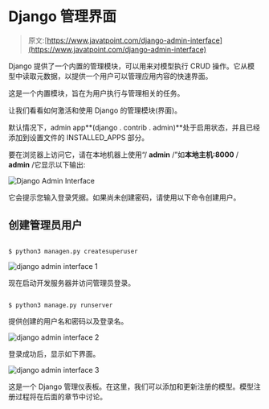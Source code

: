 # Django 管理界面

> 原文:[https://www.javatpoint.com/django-admin-interface](https://www.javatpoint.com/django-admin-interface)

Django 提供了一个内置的管理模块，可以用来对模型执行 CRUD 操作。它从模型中读取元数据，以提供一个用户可以管理应用内容的快速界面。

这是一个内置模块，旨在为用户执行与管理相关的任务。

让我们看看如何激活和使用 Django 的管理模块(界面)。

默认情况下，admin app**(django . contrib . admin)**处于启用状态，并且已经添加到设置文件的 INSTALLED_APPS 部分。

要在浏览器上访问它，请在本地机器上使用“/ **admin** /”如**本地主机:8000** / **admin** /它显示以下输出:

![Django Admin Interface](../Images/e3d4bc80cb10037f3dc52af29586b9fa.png)

它会提示您输入登录凭据。如果尚未创建密码，请使用以下命令创建用户。

## 创建管理员用户

```

$ python3 managen.py createsuperuser

```

![django admin interface 1](../Images/a944a89773c21024836fcfdb4d6e9a0b.png)

现在启动开发服务器并访问管理员登录。

```

$ python3 manage.py runserver

```

提供创建的用户名和密码以及登录名。

![django admin interface 2](../Images/300e9189c4ff96f02489ed458267bbce.png)

登录成功后，显示如下界面。

![django admin interface 3](../Images/9c12a5e199269d0ca6ef3b1edc0336cb.png)

这是一个 Django 管理仪表板。在这里，我们可以添加和更新注册的模型。模型注册过程将在后面的章节中讨论。